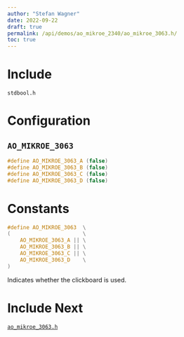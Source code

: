 ```yaml
---
author: "Stefan Wagner"
date: 2022-09-22
draft: true
permalink: /api/demos/ao_mikroe_2340/ao_mikroe_3063.h/
toc: true
---
```


# Include

`stdbool.h`

# Configuration

## `AO_MIKROE_3063`

```c
#define AO_MIKROE_3063_A (false)
#define AO_MIKROE_3063_B (false)
#define AO_MIKROE_3063_C (false)
#define AO_MIKROE_3063_D (false)
```

# Constants

```c
#define AO_MIKROE_3063  \
(                       \
    AO_MIKROE_3063_A || \
    AO_MIKROE_3063_B || \
    AO_MIKROE_3063_C || \
    AO_MIKROE_3063_D    \
)
```

Indicates whether the clickboard is used.

# Include Next

[`ao_mikroe_3063.h`](../ao_mikroe/ao_mikroe_3063.h.md)
